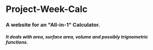 # Project-Week-Calc

### A website for an "All-in-1" Calculator. 
##### It deals with area, surface area, volume and possibly trignometric functions.
